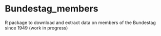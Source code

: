 # Bundestag_members
R package to download and extract data on members of the Bundestag since 1949 (work in progress)
